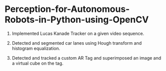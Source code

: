 # Perception-for-Autonomous-Robots-in-Python-using-OpenCV
1. Implemented Lucas Kanade Tracker on a given video sequence.

2. Detected and segmented car lanes using Hough transform and histogram equalization.

3. Detected and tracked a custom AR Tag and superimposed an image and a virtual cube on the tag.
